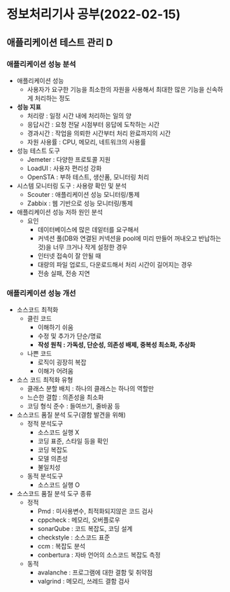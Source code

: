 # 정보처리기사 공부(2022-02-15)



## 애플리케이션 테스트 관리 D



### 애플리케이션 성능 분석

* 애플리케이션 성능
  * 사용자가 요구한 기능을 최소한의 자원을 사용해서 최대한 많은 기능을 신속하게 처리하는 정도
* **성능 지표**
  * 처리량 : 일정 시간 내에 처리하는 일의 양
  * 응답시간 : 요청 전달 시점부터 응답에 도착하는 시간
  * 경과시간 : 작업을 의뢰한 시간부터 처리 완료까지의 시간
  * 자원 사용률 : CPU, 메모리, 네트워크의 사용률
* 성능 테스트 도구
  * Jemeter : 다양한 프로토콜 지원
  * LoadUI : 사용자 편리성 강화
  * OpenSTA : 부하 테스트, 생산품, 모니터링 처리
* 시스템 모니터링 도구 : 사용량 확인 및 분석
  * Scouter : 애플리케이션 성능 모니터링/통제
  * Zabbix : 웹 기반으로 성능 모니터링/통제
* 애플리케이션 성능 저하 원인 분석
  * 요인
    * 데이터베이스에 많은 데잍터를 요구해서
    * 커넥션 풀(DB와 연결된 커넥션을 pool에 미리 만들어 꺼내오고 반납하는 것)을 너무 크거나 작게 설정한 경우
    * 인터넷 접속이 잘 안될 때
    * 대량의 파일 업로드, 다운로드해서 처리 시간이 길어지는 경우
    * 전송 실패, 전송 지연



### 애플리케이션 성능 개선

* 소스코드 최적화
  * 클린 코드
    * 이해하기 쉬움
    * 수정 및 추가가 단순/명료
    * **작성 원칙 : 가독성, 단순성, 의존성 배제, 중복성 최소화, 추상화**
  * 나쁜 코드 
    * 로직이 굉장히 복잡
    * 이해가 어려움
* 소스 코드 최적화 유형
  * 클래스 분할 배치 : 하나의 클래스는 하나의 역할만 
  * 느슨한 결합 : 의존성을 최소화
  * 코딩 형식 준수 : 들여쓰기, 줄바꿈 등
* 소스코드 품질 분석 도구(결함 발견을 위해)
  * 정적 분석도구
    * 소스코드 실행 X
    * 코딩 표준, 스타일 등을  확인
    * 코딩 복잡도
    * 모델 의존성
    * 불일치성
  * 동적 분석도구
    * 소스코드 실행 O
* 소스코드 품질 분석 도구 종류
  * 정적
    * Pmd : 미사용변수, 최적화되지않은 코드 검사
    * cppcheck : 메모리, 오버플로우
    * sonarQube : 코드 복잡도, 코딩 설계
    * checkstyle : 소스코드 표준
    * ccm : 복잡도 분석
    * conbertura : 자바 언어의 소스코드 복잡도 측정
  * 동적
    * avalanche : 프로그램에 대한 결함 및 취약점
    * valgrind : 메모리, 쓰레드 결함 검사